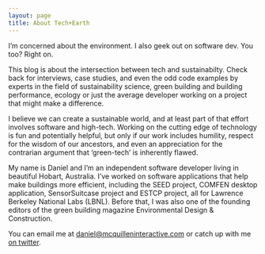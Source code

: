 ```yaml
---
layout: page
title: About Tech+Earth
---
```


I’m concerned about the environment. I also geek out on software dev. You too? Right on.

This blog is about the intersection between tech and sustainabilty. Check back for interviews, case studies, and even the odd code examples by experts in the field of sustainability science, green building and building performance, ecology or just the average developer working on a project that might make a difference.

I  believe we can create a sustainable world, and at least part of that effort involves software and high-tech. Working on the cutting edge of technology is fun and potentially helpful, but only if our work includes humility, respect for the wisdom of our ancestors, and even an appreciation for the contrarian argument that ‘green-tech’ is inherently flawed.

My name is Daniel and I’m an independent software developer living in beautiful Hobart, Australia. I’ve worked on software applications that help make buildings more efficient, including the SEED project, COMFEN desktop application, SensorSuitcase project and ESTCP project, all for Lawrence Berkeley National Labs (LBNL). Before that, I was also one of the founding editors of the green building magazine Environmental Design & Construction.

You can email me at <a href="mailto:daniel@mcquilleninteractive.com">daniel@mcquilleninteractive.com</a> or catch up with me <a href="">on twitter</a>.

